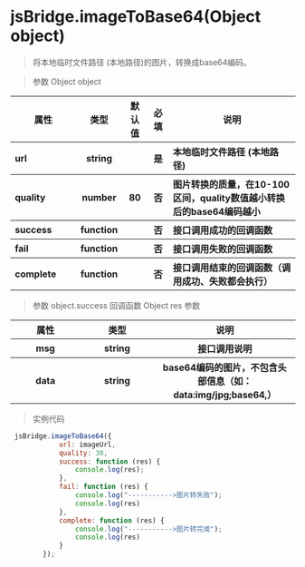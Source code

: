 # jsBridge.imageToBase64(Object object)
  > 将本地临时文件路径 (本地路径)的图片，转换成base64编码。
  
  > 参数 Object object

<table>
    <thead>
    <tr>
        <th>属性</th>
        <th>类型</th>
        <th>默认值</th>
        <th>必填</th>
        <th>说明</th>
    </tr>
    </thead>
    <tbody>
    <tr>
        <th style="width: 100px;text-align:left">url</th>
        <th>string</th>
        <th></th>
        <th>是</th>
        <th style="text-align:left">
           本地临时文件路径 (本地路径)
        </th>
    </tr>
    <tr>
        <th style="width: 100px;text-align:left">quality</th>
        <th>number</th>
        <th>80</th>
        <th>否</th>
        <th style="text-align:left">
            图片转换的质量，在10-100区间，quality数值越小转换后的base64编码越小
        </th>
    </tr>
    <tr>
        <th style="width: 100px;text-align:left">success</th>
        <th>function</th>
        <th></th>
        <th>否</th>
        <th style="text-align:left">
            接口调用成功的回调函数
        </th>
    </tr>
    <tr>
        <th style="width: 100px;text-align:left">fail</th>
        <th>function</th>
        <th></th>
        <th>否</th>
        <th style="text-align:left">
            接口调用失败的回调函数
        </th>
    </tr>
    <tr>
        <th style="width: 100px;text-align:left">complete</th>
        <th>function</th>
        <th></th>
        <th>否</th>
        <th style="text-align:left">
            接口调用结束的回调函数（调用成功、失败都会执行）
        </th>
    </tr>
    </tbody>
</table>


> 参数 object.success 回调函数 Object res 参数

<table>
    <thead>
    <tr>
        <th>属性</th>
        <th>类型</th>
        <th>说明</th>
    </tr>
    </thead>
    <tbody>
    <tr>
        <th style="width: 200px">msg</th>
        <th style="width: 200px;">string</th>
        <th style="width: 300px;">
            接口调用说明
        </th>
    </tr>
    <tr>
            <th style="width: 200px">data</th>
            <th style="width: 200px;">string</th>
            <th style="width: 300px;">
                base64编码的图片，不包含头部信息（如：data:img/jpg;base64,）
            </th>
        </tr>
    </tbody>
</table>


> 实例代码
```js
 jsBridge.imageToBase64({
            url: imageUrl,
            quality: 30,
            success: function (res) {
                console.log(res);
            },
            fail: function (res) {
                console.log("----------->图片转失败");
                console.log(res)
            },
            complete: function (res) {
                console.log("----------->图片转完成");
                console.log(res)
            }
        });
```
